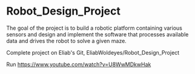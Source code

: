 # Robot_Design_Project
The goal of the project is to build a robotic platform containing various sensors and design and implement the software that processes available data and drives the robot to solve a given maze.

Complete project on Eliab's Git, EliabWoldeyes/Robot_Design_Project

Run
https://www.youtube.com/watch?v=U8WwMDkwHak
